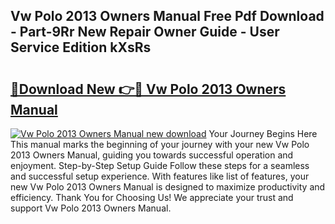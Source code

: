 ## Vw Polo 2013 Owners Manual Free Pdf Download - Part-9Rr New Repair Owner Guide - User Service Edition kXsRs

# <h2><a href="http://cf22379.oget.top/?id=Vw+Polo+2013+Owners+Manual">🔗Download New 👉🔴 Vw Polo 2013 Owners Manual</a></h2>

[![Vw Polo 2013 Owners Manual new download](https://i.imgur.com/5g1atiW.png)](http://cf22379.oget.top/?id=Vw+Polo+2013+Owners+Manual)
Your Journey Begins Here This manual marks the beginning of your journey with your new Vw Polo 2013 Owners Manual, guiding you towards successful operation and enjoyment. Step-by-Step Setup Guide Follow these steps for a seamless and successful setup experience. With features like list of features, your new Vw Polo 2013 Owners Manual is designed to maximize productivity and efficiency. Thank You for Choosing Us! We appreciate your trust and support Vw Polo 2013 Owners Manual.
